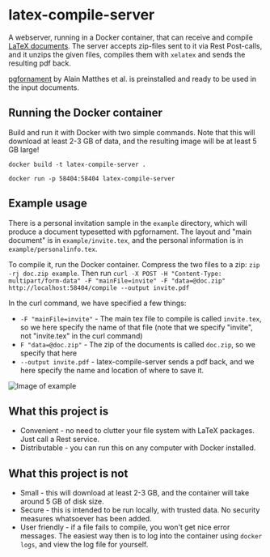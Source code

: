 # latex-compile-server
A webserver, running in a Docker container, that can receive and compile [LaTeX documents](http://en.wikipedia.org/wiki/LaTeX). The server accepts zip-files sent to it via Rest Post-calls, and it unzips the given files, compiles them with `xelatex` and sends the resulting pdf back.

[pgfornament](https://ctan.org/pkg/pgfornament) by Alain Matthes et al. is preinstalled and ready to be used in the input documents.

## Running the Docker container
Build and run it with Docker with two simple commands. Note that this will download at least 2-3 GB of data, and the resulting image will be at least 5 GB large!

`docker build -t latex-compile-server .`

`docker run -p 58404:58404 latex-compile-server`

## Example usage
There is a personal invitation sample in the `example` directory, which will produce a document typesetted with pgfornament. The layout and "main document" is in `example/invite.tex`, and the personal information is in `example/personalinfo.tex`.

To compile it, run the Docker container. Compress the two files to a zip: `zip -rj doc.zip example`. Then run `curl -X POST -H "Content-Type: multipart/form-data" -F "mainFile=invite" -F "data=@doc.zip" http://localhost:58404/compile --output invite.pdf`

In the curl command, we have specified a few things:
* `-F "mainFile=invite"` - The main tex file to compile is called `invite.tex`, so we here specify the name of that file (note that we specify "invite", not "invite.tex" in the curl command)
* `F "data=@doc.zip"` - The zip of the documents is called `doc.zip`, so we specify that here
* `--output invite.pdf` - latex-compile-server sends a pdf back, and we here specify the name and location of where to save it.

![Image of example](https://github.com/sjoblomj/latex-compile-server/example/invite.png "PDF from example")

## What this project is
* Convenient - no need to clutter your file system with LaTeX packages. Just call a Rest service.
* Distributable - you can run this on any computer with Docker installed.

## What this project is not
* Small - this will download at least 2-3 GB, and the container will take around 5 GB of disk size.
* Secure - this is intended to be run locally, with trusted data. No security measures whatsoever has been added.
* User friendly - if a file fails to compile, you won't get nice error messages. The easiest way then is to log into the container using `docker logs`, and view the log file for yourself.
